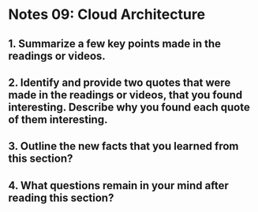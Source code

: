 # Notes 09: Cloud Architecture
## 1. Summarize a few key points made in the readings or videos.

## 2. Identify and provide two quotes that were made in the readings or videos, that you found interesting. Describe why you found each quote of them interesting.

## 3. Outline the new facts that you learned from this section?

## 4. What questions remain in your mind after reading this section?
